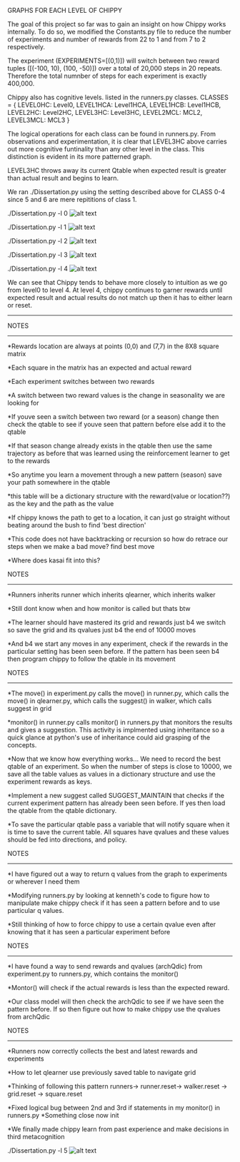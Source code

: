 
</b>GRAPHS FOR EACH LEVEL OF CHIPPY</b>

The goal of this project so far was to gain an insight on how Chippy 
works internally. To do so, we modified the Constants.py file to reduce the number 
of experiments and number of rewards from 22 to 1 and from 7 to 2 respectively.

The experiment (EXPERIMENTS=[(0,1)]) will switch between two reward tuples ([(-100, 10), (100,  -50)])
over a total of 20,000 steps in 20 repeats. Therefore the total numnber of steps 
for each experiment is exactly 400,000.

Chippy also has cognitive levels. listed in the runners.py classes.
CLASSES = {
    LEVEL0HC:   Level0,
    LEVEL1HCA:  Level1HCA,
    LEVEL1HCB:  Level1HCB,
    LEVEL2HC:   Level2HC,
    LEVEL3HC:   Level3HC,
    LEVEL2MCL:  MCL2,
    LEVEL3MCL:  MCL3
}

The logical operations for each class can be found in runners.py. 
From observations and experimentation, it is clear that LEVEL3HC above
carries out more cognitive funtinality than any other level in the class.
This distinction is evident in its more patterned graph. 

LEVEL3HC throws away its current Qtable when expected result is 
greater than actual result and begins to learn. 


We ran ./Dissertation.py using the setting described above for 
CLASS 0-4 since 5 and 6 are mere repititions of class 1.


./Dissertation.py -l 0
![alt text](https://github.com/tabularrasa/Chippy/blob/JesuyeChippy/allPix/graphlevel0.PNG)


./Dissertation.py -l 1
![alt text](https://github.com/tabularrasa/Chippy/blob/JesuyeChippy/allPix/graphlevel1.PNG)

./Dissertation.py -l 2
![alt text](https://github.com/tabularrasa/Chippy/blob/JesuyeChippy/allPix/graphlevel2.PNG)


./Dissertation.py -l 3
![alt text](https://github.com/tabularrasa/Chippy/blob/JesuyeChippy/allPix/graphlevel3.PNG)


./Dissertation.py -l 4
![alt text](https://github.com/tabularrasa/Chippy/blob/JesuyeChippy/allPix/graphlevel4.PNG)


We can see that Chippy tends to behave more closely to intuition as we
go from level0 to level 4. At level 4, chippy continues to garner rewards
until expected result and actual results do not match up then it has to 
either learn or reset.



******
NOTES
******
*Rewards location are always at points (0,0) and (7,7) 
    in the 8X8 square matrix

*Each square in the matrix has an expected and actual reward

*Each experiment switches between two rewards

*A switch between two reward values is the change
    in seasonality we are looking for

*If youve seen a switch between two reward (or a season)
    change then check the qtable to see if youve
    seen that pattern before else add it to the qtable

*If that season change already exists in the qtable then use 
    the same trajectory as before that was learned using the 
    reinforcement learner to get to the rewards

*So anytime you learn a movement through a new pattern (season)
    save your path somewhere in the qtable

*this table will be a dictionary structure with the 
    reward(value or location??) as the key and the path as the value

*If chippy knows the path to get to a location, it can just go 
    straight without beating around the bush to find 'best direction'

*This code does not have backtracking or recursion so how 
    do retrace our steps when we make a bad move? find best move

*Where does kasai fit into this?


NOTES
*****
*Runners inherits runner which inherits qlearner, which inherits walker

*Still dont know when and how monitor is called but thats btw

*The learner should have mastered its grid and rewards just b4 we switch
    so save the grid and its qvalues just b4 the end of  10000 moves

*And b4 we start any moves in any experiment, check if the rewards in 
    the particular setting has been seen before. If the pattern has been
    seen b4 then program chippy to follow the qtable in its movement


NOTES
*****
*The move() in experiment.py calls the move() in runner.py,
    which calls the move() in qlearner.py, which calls the 
    suggest() in walker, which calls suggest in grid

*monitor() in runner.py calls monitor() in runners.py that 
    monitors the results and gives a suggestion. This activity
    is implmented using inheritance so a quick glance at python's
    use of inheritance could aid grasping of the concepts.

*Now that we know how everything works... We need to record the best
    qtable of an experiment. So when the number of steps is close 
    to 10000, we save all the table values as values in a dictionary 
    structure and use the experiment rewards as keys.

*Implement a new suggest called SUGGEST_MAINTAIN that checks if
    the current experiment pattern has already been seen before.
    If yes then load the qtable from the qtable dictionary. 

*To save the particular qtable pass a variable that will notify 
    square when it is time to save the current table. All squares 
    have qvalues and these values should be fed into directions, 
    and policy. 

NOTES
*****
*I have figured out a way to return q values from the graph to experiments
    or wherever I need them

*Modifying runners.py by looking at kenneth's code to figure how to manipulate
    make chippy check if it has seen a pattern before and to use 
    particular q values.

*Still thinking of how to force chippy to use a certain qvalue even 
    after knowing that it has seen a particular experiment before

NOTES
******
*I have found a way to send rewards and qvalues (archQdic) from 
    experiment.py to runners.py, which contains the monitor()

*Montor() will check if the actual rewards is less than the expected
    reward. 

*Our class model will then check the archQdic to see if we have 
    seen the pattern before. If so then figure out how to make 
    chippy use the qvalues from archQdic

NOTES
******
*Runners now correctly collects the best and latest
    rewards and experiments
    
*How to let qlearner use previously saved table
    to navigate grid

*Thinking of following this pattern runners-> runner.reset-> 
    walker.reset -> grid.reset -> square.reset

*Fixed logical bug between 2nd and 3rd if statements
    in my monitor() in runners.py
*Something close now init

*We finally made chippy learn from past experience 
    and make decisions in third metacognition

./Dissertation.py -l 5
![alt text](https://github.com/tabularrasa/Chippy/blob/JesuyeChippy/allPix/firstKasai.PNG)

